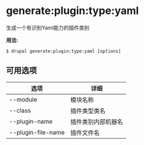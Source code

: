 # generate:plugin:type:yaml
生成一个有识别Yaml能力的插件类别

**用法:**
```
$ drupal generate:plugin:type:yaml [options]
```

## 可用选项
选项 | 详细
-------|-------------
--module | 模块名称
--class | 插件类型类名
--plugin-name | 插件类别内部机器名
--plugin-file-name | 插件文件名
